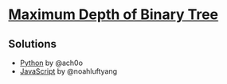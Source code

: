 # [Maximum Depth of Binary Tree](https://leetcode.com/problems/maximum-depth-of-binary-tree/)

## Solutions

-   [Python](./ach0o.py) by @ach0o
-   [JavaScript](./solution.js) by @noahluftyang
